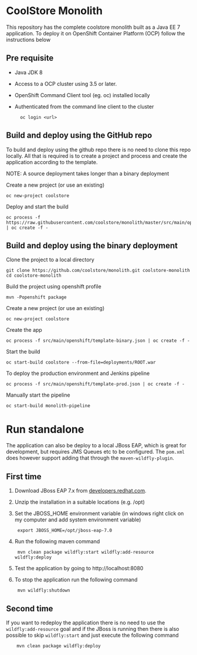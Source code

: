 # CoolStore Monolith

This repository has the complete coolstore monolith built as a Java EE 7 application. To deploy it on OpenShift Container Platform (OCP) follow the instructions below




## Pre requisite
* Java JDK 8
* Access to a OCP cluster using 3.5 or later.
* OpenShift Command Client tool (eg. oc) installed locally
* Authenticated from the command line client to the cluster

        oc login <url>


## Build and deploy using the GitHub repo
To build and deploy using the github repo there is no need to clone this repo locally. All that is required is to create a project and process and create the application according to the template. 

NOTE: A source deployment takes longer than a binary deployment

Create a new project (or use an existing)

    oc new-project coolstore

Deploy and start the build

    oc process -f https://raw.githubusercontent.com/coolstore/monolith/master/src/main/openshift/template.json | oc create -f -

## Build and deploy using the binary deployment

Clone the project to a local directory

    git clone https://github.com/coolstore/monolith.git coolstore-monolith
    cd coolstore-monolith

Build the project using openshift profile 

    mvn -Popenshift package

Create a new project (or use an existing)

    oc new-project coolstore

Create the app

    oc process -f src/main/openshift/template-binary.json | oc create -f -

Start the build

    oc start-build coolstore --from-file=deployments/ROOT.war
    
To deploy the production environment and Jenkins pipeline

    oc process -f src/main/openshift/template-prod.json | oc create -f -
    
Manually start the pipeline

    oc start-build monolith-pipeline



# Run standalone

The application can also be deploy to a local JBoss EAP, which is great for development, but requires JMS Queues etc to be configured. The `pom.xml` does however support adding that through the `maven-wildfly-plugin`.

## First time

1. Download JBoss EAP 7.x from [developers.redhat.com](https://developers.redhat.com/products/eap/download/).
1. Unzip the installation in a suitable locations (e.g. /opt)
1. Set the JBOSS_HOME environment variable (in windows right click on my computer and add system environment variable)

        export JBOSS_HOME=/opt/jboss-eap-7.0

1. Run the following maven command

        mvn clean package wildfly:start wildfly:add-resource wildfly:deploy

1. Test the application by going to http://localhost:8080
1. To stop the application run the following command

        mvn wildfly:shutdown

## Second time

If you want to redeploy the application there is no need to use the `wildfly:add-resource` goal and if the JBoss is running then there is also possible to skip `wildfly:start` and just execute the following command

        mvn clean package wildfly:deploy


 